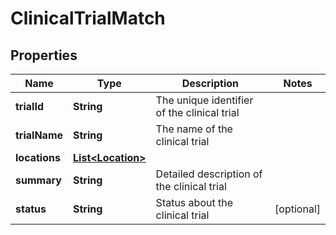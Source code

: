 

# ClinicalTrialMatch


## Properties

| Name | Type | Description | Notes |
|------------ | ------------- | ------------- | -------------|
|**trialId** | **String** | The unique identifier of the clinical trial |  |
|**trialName** | **String** | The name of the clinical trial |  |
|**locations** | [**List&lt;Location&gt;**](Location.md) |  |  |
|**summary** | **String** | Detailed description of the clinical trial |  |
|**status** | **String** | Status about the clinical trial |  [optional] |



